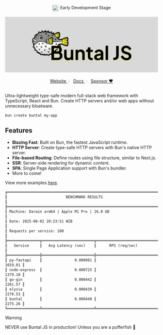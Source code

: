 <section align="center">
  <img align="top" src="https://media.tenor.com/yjOrdcOkLPUAAAAj/green-dot.gif" width="22px" height="22px" />
  <span>Early Development Stage</span>
<section>

<br/>

<section>
  <img src="https://github.com/mgilangjanuar/buntal/raw/main/banner.png" alt="Buntal JS"/>
</section>

<br/>

<section align="center">
  <a href="https://buntaljs.org" target="_blank">
    Website
  </a>
  <span> &nbsp;&middot; &nbsp;</span>
  <a href="https://buntaljs.org/docs" target="_blank">
    Docs
  </a>
  <span> &nbsp;&middot; &nbsp;</span>
  <a href="https://github.com/sponsors/mgilangjanuar" target="_blank">
    Sponsor &hearts;
  </a>
</section>

<br/>

<section align="left" markdown="1">
<p>Ultra-lightweight type-safe modern full-stack web framework with TypeScript, React and Bun. Create HTTP servers and/or web apps without unnecessary bloatware.</p>

```bash
bun create buntal my-app
```

## Features

- **Blazing Fast**: Built on Bun, the fastest JavaScript runtime.
- **HTTP Server**: Create type-safe HTTP servers with Bun's native HTTP server.
- **File-based Routing**: Define routes using file structure, similar to Next.js.
- **SSR**: Server-side rendering for dynamic content.
- **SPA**: Single Page Application support with Bun's bundler.
- More to come!

View more examples [here](/examples).

```
╔════════════════════════════════════════════════════════════════════════════╗
║                           BENCHMARK RESULTS                                ║
╠════════════════════════════════════════════════════════════════════════════╣
║ Machine: Darwin arm64 | Apple M1 Pro | 16.0 GB                             ║
║ Date: 2025-06-02 20:23:51 WIB                                              ║
║ Requests per service: 100                                                  ║
╠═══════════════╦════════════════════════╦═══════════════════════════════════╣
║   Service     ║   Avg Latency (sec)    ║      RPS (req/sec)                ║
╠═══════════════╬════════════════════════╬═══════════════════════════════════╣
║ py-fastapi    ║               0.000981 ║                           1019.01 ║
║ node-express  ║               0.000725 ║                           1379.10 ║
║ go-gin        ║               0.000442 ║                           2261.57 ║
║ elysia        ║               0.000439 ║                           2278.53 ║
║ buntal        ║               0.000440 ║                           2275.26 ║
╚═══════════════╩════════════════════════╩═══════════════════════════════════╝
```

> [!WARNING]
> NEVER use Buntal JS in production! Unless you are a pufferfish 🐡

</section>
